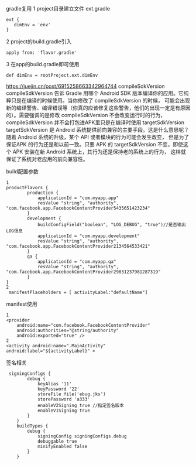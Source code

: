 

gradle复用
1 project目录建立文件 ext.gradle
```
ext {
   dimEnv = 'env'
}
```
2 project的build.gradle引入
```
apply from: 'flavor.gradle'
```
3 在app的build.gradle即可使用
```
def dimEnv = rootProject.ext.dimEnv
```



https://juejin.cn/post/6915258663342964744
compileSdkVersion
compileSdkVersion 告诉 Gradle 用哪个 Android SDK 版本编译你的应用。它纯粹只是在编译的时候使用。当你修改了 compileSdkVersion 的时候，
可能会出现新的编译警告、编译错误等（你真的应该修复这些警告，他们的出现一定是有原因的）。需要强调的是修改 compileSdkVersion 不会改变运行时的行为，
compileSdkVersion 并不会打包进APK里只是在编译时使用
targetSdkVersion
targetSdkVersion 是 Android 系统提供前向兼容的主要手段。这是什么意思呢？随着 Android 系统的升级，某个 API 或者模块的行为可能会发生改变，
但是为了保证APK 的行为还是和以前一致。只要 APK 的 targetSdkVersion 不变，即使这个 APK 安装在新 Android 系统上，其行为还是保持老的系统上的行为，
这样就保证了系统对老应用的前向兼容性。




build配置参数
```
1
productFlavors {
        production {
            applicationId = "com.myapp.app"
            resValue "string", "authority", "com.facebook.app.FacebookContentProvider5435651423234"
        }
        development {
            buildConfigField("boolean", "LOG_DEBUG", "true")//是否输出LOG信息
            applicationId = "com.myapp.development"
            resValue "string", "authority", "com.facebook.app.FacebookContentProvider2134564533421"
        }
        qa {
            applicationId = "com.myapp.qa"
            resValue "string", "authority", "com.facebook.app.FacebookContentProvider29831237981287319"
        }
}
2
 manifestPlaceholders = [ activityLabel:"defaultName"]
```
manifest使用
```
1
<provider
    android:name="com.facebook.FacebookContentProvider"
    android:authorities="@string/authority"
    android:exported="true" />
2
<activity android:name=".MainActivity" android:label="${activityLabel}" >
```


签名相关
```
 signingConfigs {
        debug {
            keyAlias '11'
            keyPassword '22'
            storeFile file('ebug.jks')
            storePassword 'a333'
            enableV2Signing true //指定签名版本
            enableV1Signing true
        }
    }
    buildTypes {
        debug {
            signingConfig signingConfigs.debug
            debuggable true
            minifyEnabled false
        }
    }
```

